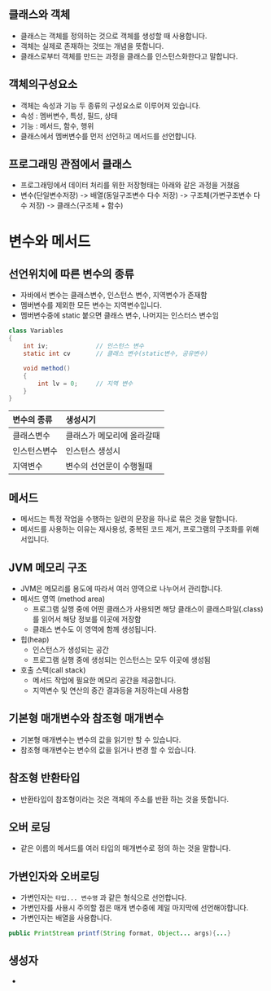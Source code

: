 ## 클래스와 객체
* 클래스는 객체를 정의하는 것으로 객체를 생성할 때 사용합니다. 
* 객체는 실제로 존재하는 것또는 개념을 뜻합니다. 
* 클래스로부터 객체를 만드는 과정을 클래스를 인스턴스화한다고 말합니다. 

## 객체의구성요소
* 객체는 속성과 기능 두 종류의 구성요소로 이루어져 있습니다. 
* 속성 : 멤버변수, 특성, 필드, 상태
* 기능 : 메서드, 함수, 행위
* 클래스에서 멤버변수를 먼저 선언하고 메서드를 선언합니다.

## 프로그래밍 관점에서 클래스
* 프로그래밍에서 데이터 처리를 위한 저장형태는 아래와 같은 과정을 거쳤음
* 변수(단일변수저장) -> 배열(동일구조변수 다수 저장) -> 구조체(가변구조변수 다수 저장) -> 클래스(구조체 + 함수)

# 변수와 메서드
## 선언위치에 따른 변수의 종류
* 자바에서 변수는 클래스변수, 인스턴스 변수, 지역변수가 존재함
* 멤버변수를 제외한 모든 변수는 지역변수입니다.
* 멤버변수중에 static 붙으면 클래스 변수, 나머지는 인스터스 변수임
```java
class Variables
{
    int iv;             // 인스턴스 변수
    static int cv       // 클래스 변수(static변수, 공유변수)

    void method()
    {
        int lv = 0;     // 지역 변수
    }
}
```

|변수의 종류|생성시기|
|:--|:--|
|클래스변수|클래스가 메모리에 올라갈때|
|인스턴스변수|인스턴스 생성시|
|지역변수| 변수의 선언문이 수행될때|

## 메서드
* 메서드는 특정 작업을 수행하는 일련의 문장을 하나로 묶은 것을 말합니다. 
* 메서드를 사용하는 이유는 재사용성, 중복된 코드 제거, 프로그램의 구조화를 위해서입니다. 

## JVM 메모리 구조
* JVM은 메모리를 용도에 따라서 여러 영역으로 나누어서 관리합니다. 
* 메서드 영역 (method area)
  * 프로그램 실행 중에 어떤 클래스가 사용되면 해당 클래스이 클래스파일(.class)를 읽어서 해당 정보를 이곳에 저장함
  * 클래스 변수도 이 영역에 함께 생성됩니다. 
* 힙(heap)
  * 인스턴스가 생성되는 공간
  * 프로그램 실행 중에 생성되는 인스턴스는 모두 이곳에 생성됨
* 호출 스택(call stack)
  * 메서드 작업에 필요한 메모리 공간을 제공합니다. 
  * 지역변수 및 연산의 중간 결과등을 저장하는데 사용함

## 기본형 매개변수와 참조형 매개변수
* 기본형 매개변수는 변수의 값을 읽기만 할 수 있습니다.
* 참조형 매개변수는 변수의 값을 읽거나 변경 할 수 있습니다.

## 참조형 반환타입
* 반환타입이 참조형이라는 것은 객체의 주소를 반환 하는 것을 뜻합니다. 

## 오버 로딩
* 같은 이름의 메서드를 여러 타입의 매개변수로 정의 하는 것을 말합니다.

## 가변인자와 오버로딩
* 가변인자는 `타입... 변수명` 과 같은 형식으로 선언합니다. 
* 가변인자를 사용시 주의할 점은 매개 변수중에 제일 마지막에 선언해야합니다. 
* 가변인자는 배열을 사용합니다. 
```java
public PrintStream printf(String format, Object... args){...}
```

## 생성자
* 